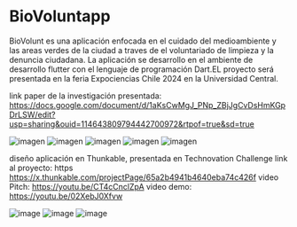 # BioVoluntapp

BioVolunt es una aplicación enfocada en el cuidado del medioambiente y las areas verdes de la ciudad a traves de el voluntariado de limpieza y la denuncia ciudadana.
La aplicación se desarrollo en el ambiente de desarrollo flutter con el lenguaje de programación Dart.EL proyecto será presentada en la feria Expociencias Chile 2024 en la Universidad Central. 

link paper de la investigación presentada: https://docs.google.com/document/d/1aKsCwMgJ_PNp_ZBjJgCvDsHmKGpDrLSW/edit?usp=sharing&ouid=114643809794442700972&rtpof=true&sd=true


![imagen](https://github.com/user-attachments/assets/dbfe6500-02a8-4b39-b444-68388742ba00)
![imagen](https://github.com/user-attachments/assets/abcd6641-eca3-40a7-a7a1-3a95e98bdbee)
![imagen](https://github.com/user-attachments/assets/4757cd44-3f20-460f-8618-d58be1c9b503)
![imagen](https://github.com/user-attachments/assets/f461f4dc-0694-43fc-94f3-a5ed3cdf93ad)
![imagen](https://github.com/user-attachments/assets/a68f54ba-4363-4d6e-9281-52cd9541d911)

diseño aplicación en Thunkable, presentada en Technovation Challenge 
link al proyecto: https https://x.thunkable.com/projectPage/65a2b4941b4640eba74c426f
video Pitch:  https://youtu.be/CT4cCnclZpA
video demo: https://youtu.be/02XebJ0Xfvw

![image](https://github.com/user-attachments/assets/dad75dc7-9cf5-4656-bf91-33692ed8c6a8)
![image](https://github.com/user-attachments/assets/04d35202-0ffc-4bd7-89ef-2f832e60914d)
![image](https://github.com/user-attachments/assets/f8707cd7-2bb8-41dd-b74c-22c39a0e800c)

